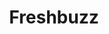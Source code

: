 ---
ee_id_show: '4501'
title: Freshbuzz
url: freshbuzz
live_url:
year: '2020'
venue: Screen Slate
state_country: Cyberspace
type:
dates:
wwwnews:
wwweblast:
pitch: Poss a high point 4 me in my 20 year journey as “an artist”, ... 100 ppl watching
  a screen recorded surf sesh of www.subway.com from 2014 ... online on the legendary
  Screen (Stream) Slate Twitch. Great convo w Ed Halter after. Thx Rhizome and EAI
  as well.&nbsp;
ps:
layout: shows
---